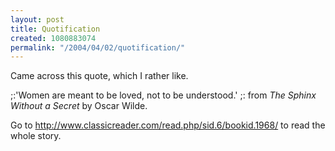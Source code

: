 ```yaml
---
layout: post
title: Quotification
created: 1080883074
permalink: "/2004/04/02/quotification/"
---
```

Came across this quote, which I rather like.

;:'Women are meant to be loved, not to be understood.'
;:  from _The Sphinx Without a Secret_ by Oscar Wilde.

Go to http://www.classicreader.com/read.php/sid.6/bookid.1968/ to read the whole story.

